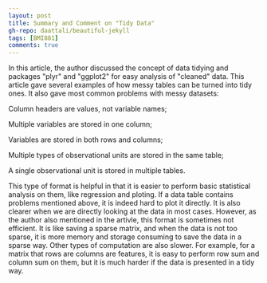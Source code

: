```yaml
---
layout: post
title: Summary and Comment on "Tidy Data"
gh-repo: daattali/beautiful-jekyll
tags: [BMI881]
comments: true
---
```


In this article, the author discussed the concept of data tidying and packages "plyr" and "ggplot2" for easy analysis of "cleaned" data. This article gave several examples of how
messy tables can be turned into tidy ones. It also gave most common problems with messy datasets: 

Column headers are values, not variable names;

Multiple variables are stored in one column;

Variables are stored in both rows and columns;

Multiple types of observational units are stored in the same table;

A single observational unit is stored in multiple tables.

This type of format is helpful in that it is easier to perform basic statistical analysis on them, like regression and ploting. If a data table contains problems mentioned above, 
it is indeed hard to plot it directly. It is also clearer when we are directly looking at the data in most cases. However, as the author also mentioned in the artivle, this format
is sometimes not efficient. It is like saving a sparse matrix, and when the data is not too sparse, it is more memory and storage consuming to save the data in a sparse way. 
Other types of computation are also slower. For example, for a matrix that rows are columns are features, it is easy to perform row sum and column sum on them, but it is much 
harder if the data is presented in a tidy way. 
